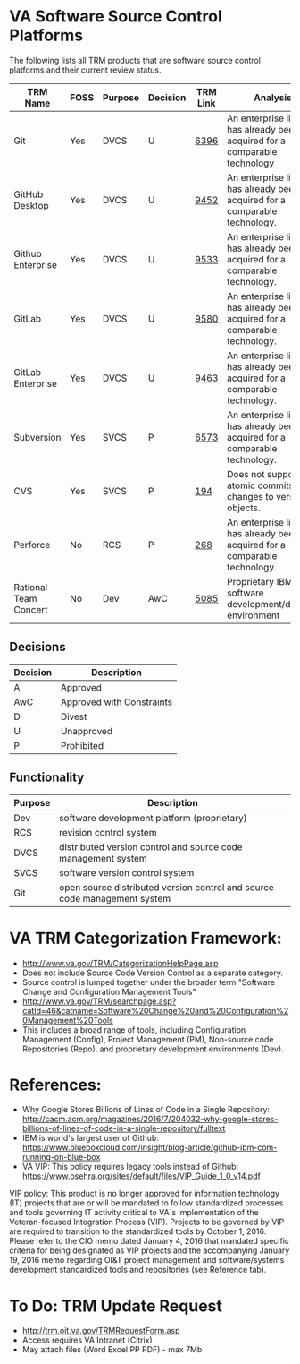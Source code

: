 # VA Software Source Control Platforms
The following lists all TRM products that are software source control platforms and their current review status.

TRM Name	|	FOSS	|	Purpose	|	Decision	|	TRM Link	|	Analysis
---	|	---	|	---	|	---	|	---	|	---	
Git	|	Yes	|	DVCS	|	U	|	[6396](http://www.va.gov/TRM/ToolPage.asp?tid=6396)	|	An enterprise license has already been acquired for a comparable technology
GitHub Desktop	|	Yes	|	DVCS	|	U	|	[9452](http://www.va.gov/TRM/ToolPage.asp?tid=9452)	|	An enterprise license has already been acquired for a comparable technology.
Github Enterprise	|	Yes	|	DVCS	|	U	|	[9533](http://www.va.gov/TRM/ToolPage.asp?tid=9533)	|	An enterprise license has already been acquired for a comparable technology.
GitLab	|	Yes	|	DVCS	|	U	|	[9580](http://www.va.gov/TRM/ToolPage.asp?tid=9580)	|	An enterprise license has already been acquired for a comparable technology.
GitLab Enterprise	|	Yes	|	DVCS	|	U	|	[9463](http://www.va.gov/TRM/ToolPage.asp?tid=9463)	|	An enterprise license has already been acquired for a comparable technology.
Subversion	|	Yes	|	SVCS	|	P	|	[6573](http://www.va.gov/TRM/ToolPage.asp?tid=6573)	|	An enterprise license has already been acquired for a comparable technology.
CVS	|	Yes	|	SVCS	|	P	|	[194](http://www.va.gov/TRM/ToolPage.asp?tid=194)	|	Does not support atomic commits of changes to versioned objects.
Perforce	|	No	|	RCS	|	P	|	[268](http://www.va.gov/TRM/ToolPage.asp?tid=268)	|	An enterprise license has already been acquired for a comparable technology.
Rational Team Concert|	No	|	Dev	|	AwC	|	[5085](http://www.va.gov/TRM/ToolPage.asp?tid=5085)	|	Proprietary  IBM Jazz software development/delivery environment



## Decisions

Decision	|	Description
---	|	---
A	|	Approved
AwC	|	Approved with Constraints
D	|	Divest
U	|	Unapproved
P	|	Prohibited


## Functionality

Purpose	|	Description
---	|	---
Dev	|	software development platform (proprietary)
RCS	|	revision control system
DVCS	|	distributed version control and source code management system
SVCS	|	software version control system
Git	|	open source distributed version control and source code management system



# VA TRM Categorization Framework:
* http://www.va.gov/TRM/CategorizationHelpPage.asp
* Does not include Source Code Version Control as a separate category. 
* Source control is lumped together under the broader term "Software Change and Configuration Management Tools" 
* http://www.va.gov/TRM/searchpage.asp?catId=46&catname=Software%20Change%20and%20Configuration%20Management%20Tools
* This includes a broad range of tools, including Configuration Management (Config),  Project Management (PM), Non-source code Repositories (Repo), and proprietary development environments (Dev). 


# References:
* Why Google Stores Billions of Lines of Code in a Single Repository:  http://cacm.acm.org/magazines/2016/7/204032-why-google-stores-billions-of-lines-of-code-in-a-single-repository/fulltext
* IBM is world's largest user of Github: https://www.blueboxcloud.com/insight/blog-article/github-ibm-com-running-on-blue-box
*  VA VIP: This policy requires legacy tools instead of Github:  https://www.osehra.org/sites/default/files/VIP_Guide_1_0_v14.pdf

VIP policy:  This product is no longer approved for information technology (IT) projects that are or will be mandated to follow standardized processes and tools governing IT activity critical to VA`s implementation of the Veteran-focused Integration Process (VIP). Projects to be governed by VIP are required to transition to the standardized tools by October 1, 2016. Please refer to the CIO memo dated January 4, 2016 that mandated specific criteria for being designated as VIP projects and the accompanying January 19, 2016 memo regarding OI&T project management and software/systems development standardized tools and repositories (see Reference tab).



# To Do:  TRM Update Request
* http://trm.oit.va.gov/TRMRequestForm.asp
* Access requires VA Intranet (Citrix)
* May attach files (Word Excel PP  PDF) - max 7Mb





